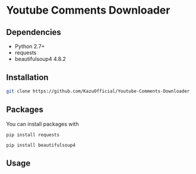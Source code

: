 # Youtube Comments Downloader

## Dependencies

* Python 2.7+
* requests
* beautifulsoup4 4.8.2

## Installation

```bash
git clone https://github.com/KazuOfficial/Youtube-Comments-Downloader
```

## Packages

You can install packages with

    pip install requests

    pip install beautifulsoup4

## Usage
```

```